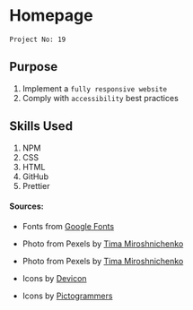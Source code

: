 # Homepage

`Project No: 19`

## Purpose

1. Implement a `fully responsive website`
2. Comply with `accessibility` best practices

## Skills Used

1. NPM
2. CSS
3. HTML
4. GitHub
5. Prettier

#### Sources:

- Fonts from <a href="https://fonts.google.com/">Google Fonts</a>

- Photo from Pexels by <a href="https://www.pexels.com/photo/man-in-gray-suit-wearing-black-framed-eyeglasses-5439147/">Tima Miroshnichenko</a>

- Photo from Pexels by <a href="https://www.pexels.com/photo/a-businessman-holding-the-frame-of-his-eyeglasses-5439367/">Tima Miroshnichenko</a>

- Icons by <a href="https://devicon.dev/">Devicon</a>

- Icons by <a href="https://pictogrammers.com/">Pictogrammers</a>
